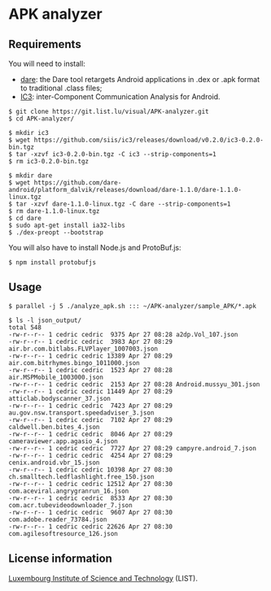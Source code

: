 # APK analyzer

## Requirements

You will need to install:
- [dare](http://siis.cse.psu.edu/dare): the Dare tool retargets Android
  applications in .dex or .apk format to traditional .class files;
- [IC3](http://siis.cse.psu.edu/ic3/): inter-Component Communication Analysis
  for Android.

~~~~shell
$ git clone https://git.list.lu/visual/APK-analyzer.git
$ cd APK-analyzer/

$ mkdir ic3
$ wget https://github.com/siis/ic3/releases/download/v0.2.0/ic3-0.2.0-bin.tgz
$ tar -xzvf ic3-0.2.0-bin.tgz -C ic3 --strip-components=1
$ rm ic3-0.2.0-bin.tgz

$ mkdir dare
$ wget https://github.com/dare-android/platform_dalvik/releases/download/dare-1.1.0/dare-1.1.0-linux.tgz
$ tar -xzvf dare-1.1.0-linux.tgz -C dare --strip-components=1
$ rm dare-1.1.0-linux.tgz
$ cd dare
$ sudo apt-get install ia32-libs
$ ./dex-preopt --bootstrap
~~~~

You will also have to install Node.js and ProtoBuf.js:

~~~~shell
$ npm install protobufjs
~~~~

## Usage

~~~~shell
$ parallel -j 5 ./analyze_apk.sh ::: ~/APK-analyzer/sample_APK/*.apk

$ ls -l json_output/
total 548
-rw-r--r-- 1 cedric cedric  9375 Apr 27 08:28 a2dp.Vol_107.json
-rw-r--r-- 1 cedric cedric  3983 Apr 27 08:29 air.br.com.bitlabs.FLVPlayer_1007003.json
-rw-r--r-- 1 cedric cedric 13389 Apr 27 08:29 air.com.bitrhymes.bingo_1011000.json
-rw-r--r-- 1 cedric cedric  1523 Apr 27 08:28 air.MSPMobile_1003000.json
-rw-r--r-- 1 cedric cedric  2153 Apr 27 08:28 Android.mussyu_301.json
-rw-r--r-- 1 cedric cedric 11449 Apr 27 08:29 atticlab.bodyscanner_37.json
-rw-r--r-- 1 cedric cedric  7423 Apr 27 08:29 au.gov.nsw.transport.speedadviser_3.json
-rw-r--r-- 1 cedric cedric  7102 Apr 27 08:29 caldwell.ben.bites_4.json
-rw-r--r-- 1 cedric cedric  8046 Apr 27 08:29 cameraviewer.app.agasio_4.json
-rw-r--r-- 1 cedric cedric  7727 Apr 27 08:29 campyre.android_7.json
-rw-r--r-- 1 cedric cedric  4254 Apr 27 08:29 cenix.android.vbr_15.json
-rw-r--r-- 1 cedric cedric 10398 Apr 27 08:30 ch.smalltech.ledflashlight.free_150.json
-rw-r--r-- 1 cedric cedric 12512 Apr 27 08:30 com.aceviral.angrygranrun_16.json
-rw-r--r-- 1 cedric cedric  8533 Apr 27 08:30 com.acr.tubevideodownloader_7.json
-rw-r--r-- 1 cedric cedric  9607 Apr 27 08:30 com.adobe.reader_73784.json
-rw-r--r-- 1 cedric cedric 22626 Apr 27 08:30 com.agilesoftresource_126.json
~~~~

## License information

[Luxembourg Institute of Science and Technology](http://list.lu/) (LIST).
